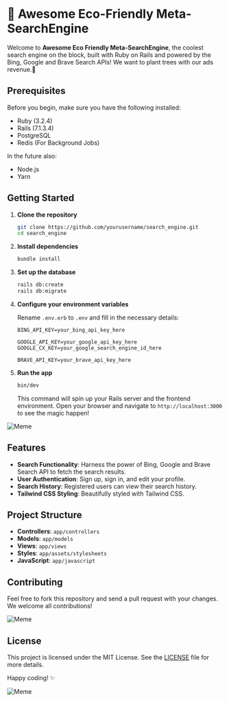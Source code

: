 # 🚀 Awesome Eco-Friendly Meta-SearchEngine

Welcome to **Awesome Eco Friendly Meta-SearchEngine**, the coolest search engine on the block, built with Ruby on Rails and powered by the Bing, Google and Brave Search APIs! We want to plant trees with our ads revenue.🌳

## Prerequisites

Before you begin, make sure you have the following installed:

- Ruby (3.2.4)
- Rails (7.1.3.4)
- PostgreSQL
- Redis (For Background Jobs)

In the future also:
- Node.js
- Yarn

## Getting Started

1. **Clone the repository**

    ```sh
    git clone https://github.com/yourusername/search_engine.git
    cd search_engine
    ```

2. **Install dependencies**

    ```sh
    bundle install
    ```

3. **Set up the database**

    ```sh
    rails db:create
    rails db:migrate
    ```

4. **Configure your environment variables**

    Rename `.env.erb` to `.env` and fill in the necessary details:

    ```env
    BING_API_KEY=your_bing_api_key_here

    GOOGLE_API_KEY=your_google_api_key_here
    GOOGLE_CX_KEY=your_google_search_engine_id_here

    BRAVE_API_KEY=your_brave_api_key_here
    ```

5. **Run the app**

    ```sh
    bin/dev
    ```

    This command will spin up your Rails server and the frontend environment. Open your browser and navigate to `http://localhost:3000` to see the magic happen!

![Meme](https://media.giphy.com/media/d2jjuAZzDSVLZ5kI/giphy.gif)

## Features

- **Search Functionality**: Harness the power of Bing, Google and Brave Search API to fetch the search results.
- **User Authentication**: Sign up, sign in, and edit your profile.
- **Search History**: Registered users can view their search history.
- **Tailwind CSS Styling**: Beautifully styled with Tailwind CSS.

## Project Structure

- **Controllers**: `app/controllers`
- **Models**: `app/models`
- **Views**: `app/views`
- **Styles**: `app/assets/stylesheets`
- **JavaScript**: `app/javascript`

## Contributing

Feel free to fork this repository and send a pull request with your changes. We welcome all contributions!

![Meme](https://media.giphy.com/media/l0HlTy9x8FZo0XO1i/giphy.gif)

## License

This project is licensed under the MIT License. See the [LICENSE](LICENSE) file for more details.

Happy coding! ✨

![Meme](https://media.giphy.com/media/5VKbvrjxpVJCM/giphy.gif)
